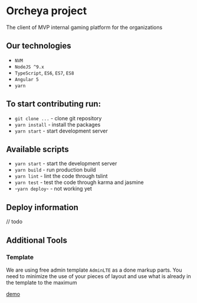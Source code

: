 # Orcheya project

The client of MVP internal gaming platform for the organizations

## Our technologies
- `NVM`
- `NodeJS ^9.x`
- `TypeScript`, `ES6`, `ES7`, `ES8`
- `Angular 5`
- `yarn`

## To start contributing run:
- `git clone ...` - clone git repository
- `yarn install` - install the packages
- `yarn start` - start development server

## Available scripts
- `yarn start` - start the development server
- `yarn build` - run production build
- `yarn lint` - lint the code through tslint
- `yarn test` - test the code through karma and jasmine
- -`yarn deploy`- - not working yet

## Deploy information
// todo

## Additional Tools

### Template

We are using free admin template `AdminLTE` as a done markup parts.
You need to minimize the use of your pieces of layout and use what is already in the template to the maximum

[demo](https://adminlte.io/themes/AdminLTE/)
